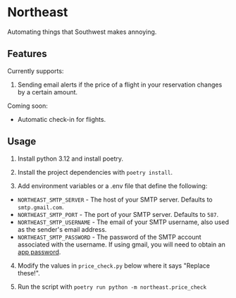 # Northeast

Automating things that Southwest makes annoying.

## Features

Currently supports:

1. Sending email alerts if the price of a flight in your reservation changes by a certain amount.

Coming soon:

- Automatic check-in for flights.

## Usage

1. Install python 3.12 and install poetry.

2. Install the project dependencies with `poetry install`.

3. Add environment variables or a .env file that define the following:

- `NORTHEAST_SMTP_SERVER` - The host of your SMTP server. Defaults to `smtp.gmail.com`.
- `NORTHEAST_SMTP_PORT` - The port of your SMTP server. Defaults to `587`.
- `NORTHEAST_SMTP_USERNAME` - The email of your SMTP username, also used as the sender's email address.
- `NORTHEAST_SMTP_PASSWORD` - The password of the SMTP account associated with the username. If using gmail, you will need to obtain an [app password](https://support.google.com/accounts/answer/185833?hl=en).

4. Modify the values in `price_check.py` below where it says "Replace these!".

5. Run the script with `poetry run python -m northeast.price_check`
